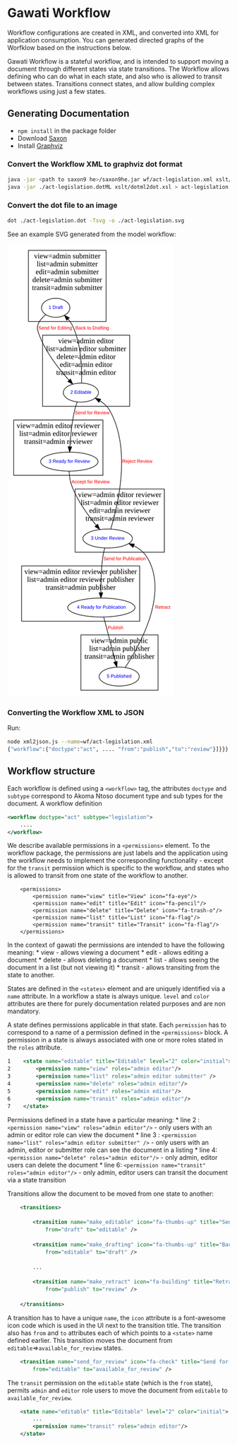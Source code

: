 # Gawati Workflow

Workflow configurations are created in XML, and converted into XML for application consumption. 
You can generated directed graphs of the Worfklow based on the instructions below.

Gawati Workflow is a stateful workflow, and is intended to support moving a document through different states via state transitions. 
The Workflow allows defining who can do what in each state, and also who is allowed to transit between states. 
Transitions connect states, and allow building complex workflows using just a few states. 

## Generating Documentation

 * `npm install` in the package folder
 * Download [Saxon](https://sourceforge.net/projects/saxon/files/Saxon-HE/9.8/saxonHE9-8-0-1J.zip/download)
 * Install [Graphviz](https://graphviz.gitlab.io/download/)


### Convert the Workflow XML to graphviz dot format

``` bash
java -jar <path to saxon9 he>/saxon9he.jar wf/act-legislation.xml xslt/wf2dotML.xsl  > act-legislation.dotML
java -jar ./act-legislation.dotML xslt/dotml2dot.xsl > act-legislation.dot

```

### Convert the dot file to an image

``` bash
dot ./act-legislation.dot -Tsvg -o ./act-legislation.svg
```

See an example SVG generated from the model workflow:

![Svg from workflow XML](https://raw.githubusercontent.com/gawati/gawati-workflow/dev/wf/act-legislation.svg?sanitize=true)

### Converting the Workflow XML to JSON

Run: 

``` bash
node xml2json.js --name=wf/act-legislation.xml 
{"workflow":{"doctype":"act", .... "from":"publish","to":"review"}]}}}
```

## Workflow structure

Each workflow is defined using a `<workflow>` tag, the attributes `doctype` and `subtype` correspond to Akoma Ntoso document type and sub types for the document.  A workflow definition

``` xml
<workflow doctype="act" subtype="legislation">
    ....
</workflow>
```

We describe available permissions in a `<permissions>` element. To the workflow package, the permissions are just labels and the application using the workflow needs to implement the corresponding functionality - except for the `transit` permission which is specific to the workflow, and states who is allowed to transit from one state of the workflow to another.

```
    <permissions>
        <permission name="view" title="View" icon="fa-eye"/>
        <permission name="edit" title="Edit" icon="fa-pencil"/>
        <permission name="delete" title="Delete" icon="fa-trash-o"/>
        <permission name="list" title="List" icon="fa-flag"/>
        <permission name="transit" title="Transit" icon="fa-flag"/>
    </permissions>
```

In the context of gawati the permissions are intended to have the following meaning: 
    * view - allows viewing a document
    * edit - allows editing a document
    * delete - allows deleting a document
    * list - allows seeing the document in a list (but not viewing it)
    * transit - allows transiting from the state to another.

States are defined in the `<states>` element and are uniquely identified via a `name` attribute. 
In a workflow a state is always unique. `level` and `color` attributes are there for purely documentation related purposes and are non mandatory.

A state defines permissions applicable in that state. Each `permission` has to correspond to a name of a permission defined in the `<permissions>` block. A permission in a state is always associated with one or more roles stated in the `roles` attribute.

``` xml
1    <state name="editable" title="Editable" level="2" color="initial">
2        <permission name="view" roles="admin editor"/>
3        <permission name="list" roles="admin editor submitter" />
4        <permission name="delete" roles="admin editor"/>
5        <permission name="edit" roles="admin editor"/>
6        <permission name="transit" roles="admin editor"/>
7    </state>
```

Permissions defined in a state have a particular meaning: 
    * line 2 : `<permission name="view" roles="admin editor"/>` - only users with an admin or editor role can view the document
    * line 3 : `<permission name="list" roles="admin editor submitter" />` - only users with an admin, editor or submitter role can see the document in a listing
    * line 4: `<permission name="delete" roles="admin editor"/>` - only admin, editor users can delete the document
    * line 6: `<permission name="transit" roles="admin editor"/>` - only admin, editor users can transit the document via a state transition

Transitions allow the document to be moved from one state to another: 

``` xml
    <transitions>

        <transition name="make_editable" icon="fa-thumbs-up" title="Send for Editing"
            from="draft" to="editable" />

        <transition name="make_drafting" icon="fa-thumbs-up" title="Back to Drafting"
            from="editable" to="draft" />

        ...

        <transition name="make_retract" icon="fa-building" title="Retract" 
            from="publish" to="review" />

    </transitions>
```

A transition has to have a unique `name`, the `icon` attribute is a font-awesome icon code which is used in the UI next to the transition title. The transition also has `from` and `to` attributes each of which points to a `<state>` name defined earlier. 
This transition moves the document from `editable`=>`available_for_review` states. 

``` xml
    <transition name="send_for_review" icon="fa-check" title="Send for Review" 
        from="editable" to="available_for_review" />
```

The `transit` permission on the `editable` state (which is the `from` state), permits `admin` and `editor` role users to move the document from `editable` to `available_for_review`. 

``` xml
    <state name="editable" title="Editable" level="2" color="initial">
        ...
        <permission name="transit" roles="admin editor"/>
    </state>
```

